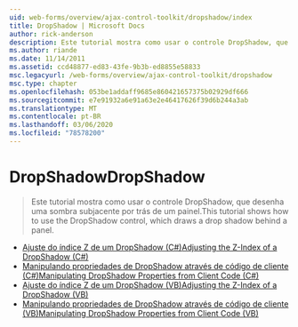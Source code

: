 ```yaml
---
uid: web-forms/overview/ajax-control-toolkit/dropshadow/index
title: DropShadow | Microsoft Docs
author: rick-anderson
description: Este tutorial mostra como usar o controle DropShadow, que desenha uma sombra subjacente por trás de um painel.
ms.author: riande
ms.date: 11/14/2011
ms.assetid: ccd48877-ed83-43fe-9b3b-ed8855e58833
msc.legacyurl: /web-forms/overview/ajax-control-toolkit/dropshadow
msc.type: chapter
ms.openlocfilehash: 053be1addaff9685e860421657375b02929df666
ms.sourcegitcommit: e7e91932a6e91a63e2e46417626f39d6b244a3ab
ms.translationtype: MT
ms.contentlocale: pt-BR
ms.lasthandoff: 03/06/2020
ms.locfileid: "78578200"
---
```

# <a name="dropshadow"></a><span data-ttu-id="3427c-103">DropShadow</span><span class="sxs-lookup"><span data-stu-id="3427c-103">DropShadow</span></span>

> <span data-ttu-id="3427c-104">Este tutorial mostra como usar o controle DropShadow, que desenha uma sombra subjacente por trás de um painel.</span><span class="sxs-lookup"><span data-stu-id="3427c-104">This tutorial shows how to use the DropShadow control, which draws a drop shadow behind a panel.</span></span>

- [<span data-ttu-id="3427c-105">Ajuste do índice Z de um DropShadow (C#)</span><span class="sxs-lookup"><span data-stu-id="3427c-105">Adjusting the Z-Index of a DropShadow (C#)</span></span>](adjusting-the-z-index-of-a-dropshadow-cs.md)
- [<span data-ttu-id="3427c-106">Manipulando propriedades de DropShadow através de código de cliente (C#)</span><span class="sxs-lookup"><span data-stu-id="3427c-106">Manipulating DropShadow Properties from Client Code (C#)</span></span>](manipulating-dropshadow-properties-from-client-code-cs.md)
- [<span data-ttu-id="3427c-107">Ajuste do índice Z de um DropShadow (VB)</span><span class="sxs-lookup"><span data-stu-id="3427c-107">Adjusting the Z-Index of a DropShadow (VB)</span></span>](adjusting-the-z-index-of-a-dropshadow-vb.md)
- [<span data-ttu-id="3427c-108">Manipulando propriedades de DropShadow através de código de cliente (VB)</span><span class="sxs-lookup"><span data-stu-id="3427c-108">Manipulating DropShadow Properties from Client Code (VB)</span></span>](manipulating-dropshadow-properties-from-client-code-vb.md)
